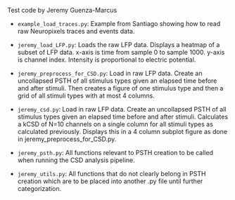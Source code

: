 Test code by Jeremy Guenza-Marcus

* `example_load_traces.py`: Example from Santiago showing how to read raw Neuropixels traces and events data.

* `jeremy_load_LFP.py`: Loads the raw LFP data. Displays a heatmap of a subset of LFP data. x-axis is time from sample 0 to sample 1000. y-axis is channel index. Intensity is proportional to electric potential.

* `jeremy_preprocess_for_CSD.py`: Load in raw LFP data. Create an uncollapsed PSTH of all stimulus types given an elapsed time before and after stimuli. Then creates a figure of one stimulus type and then a grid of all stimuli types with at most 4 columns.

* `jeremy_csd.py`: Load in raw LFP data. Create an uncollapsed PSTH of all stimulus types given an elapsed time before and after stimuli. Calculates a kCSD of N=10 channels on a single column for all stimuli types as calculated previously. Displays this in a 4 column subplot figure as done in jeremy_preprocess_for_CSD.py.

* `jeremy_psth.py`: All functions relevant to PSTH creation to be called when running the CSD analysis pipeline.

* `jeremy_utils.py`: All functions that do not clearly belong in PSTH creation which are to be placed into another .py file until further categorization.